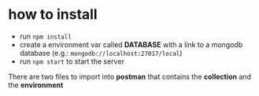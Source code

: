 # how to install
* run ```npm install```
* create a environment var called **DATABASE** with a link to a mongodb database (e.g.: ```mongodb://localhost:27017/local```)
* run ```npm start``` to start the server

There are two files to import into **postman** that contains the **collection** and the **environment**

